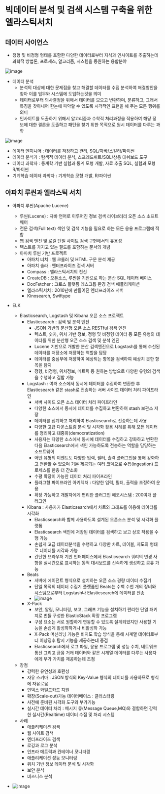 # 빅데이터 분석 및 검색 시스템 구축을 위한 엘라스틱서치
## 데이터 사이언스
- 정형 및 비정형 형태를 포함한 다양한 데이터로부터 지식과 인사이트를 추출하는데 과학적 방법론, 프로세스, 알고리즘, 시스템을 동원하는 융합분야

![image](https://user-images.githubusercontent.com/47103479/152103664-4bbb6377-4e09-4faa-ae49-ef75c5b88a4c.png)

- 데이터 분석
  - 분석의 대상에 대한 문제점을 찾고 해결할 데이터를 수집 분석하여 해결방안을 찾아 이를 업무와 시스템에 도입하는것을 의미
  - 데이터로부터 의사결정을 위해서 데이터를 모으고 변환하며, 분류하고, 그래서 특징을 찾아내어 한눈에 파악할 수 있도록 시각적인 표현을 해 주는 모든 행위를 의미
  - 인사이트를 도출하기 위해서 알고리즘과 수학적 처리과정을 적용하여 해당 정보에 대한 결론을 도출하고 패턴을 찾기 위한 목적으로 원시 데이터를 다루는 과학 

![image](https://user-images.githubusercontent.com/47103479/152105094-818afaa3-8cf6-491a-99a8-826702937993.png)

- 데이터 엔지니어 : 데이터를 저장하고 관리, SQL/자바/스칼라/파이썬
- 데이터 분석가 : 탐색적 데이터 분석, 스프레드쉬트/SQL/상용 대쉬보드 도구
- 데이터 과학자 : 통계학 기반 실험과 통계 모형 개발, 자료 추출 SQL, 실험과 모형 R/파이썬
- 기계학습 데이터 과학자 : 기계학습 모형 개발, R/파이썬

## 아파치 루씬과 엘라스틱 서치
- 아파치 루씬(Apache Lucene)
  - 루씬(Lucene) : 자바 언어로 이루어진 정보 검색 라이브러리 오픈 소스 소프트웨어
  - 전문 검색(Full text) 색인 및 검색 기능을 필요로 하는 모든 응용 프로그램에 적합
  - 웹 검색 엔진 및 로컬 단일 사이트 검색 구현에서의 유용성
  - 텍스트를 가지고 있는 필드를 포함하는 문서의 개념
  - 아파치 루씬 기반 프로젝트
    - 아파치 너치 : 웹 크롤러 및 HTML 구문 분석 제공
    - 아파치 솔라 : 엔터프라이즈 검색 서버
    - Compass : 엘라스틱서치의 전신
    - CreateDB : 오픈소스, 루씬을 기반으로 하는 분산 SQL 데이터 베이스
    - DocFetcher : 크로스 플랫폼 데스크톱 환경 검색 애플리케이션
    - 엘라스틱서치 : 2010년에 만들어진 엔터프라이즈 서버
    - Kinosearch, Swiftype
- ELK
  - Elasticsearch, Logstash 및 Kibana 오픈 소스 프로젝트
    - Elasticsearch : 검색 및 분석 엔진
      - JSON 기반의 분산형 오픈 소스 RESTful 검색 엔진
      - 텍스트, 숫자, 위치 기반 정보, 정형 및 비정형 데이터 등 모든 유형의 데이터를 위한 분산형 오픈 소스 검색 및 분석 엔진
      - Lucene 기반으로 개발한 분산 검색엔진으로 Logstash를 통해 수신된 데이터를 저장소에 저장하는 역할을 담당
      - 데이터를 중심부에 저장하여 예상되는 항목을 검색하여 예상치 못한 항목을 탐지
      - 정형, 비정형, 위치정보, 메트릭 등 원하는 방법으로 다양한 유형의 검색을 수행하고 결합 가능 
    - Logstash : 여러 소스에서 동시에 데이터를 수집하여 변환한 후 Elasticsearch 같은 stash로 전송하는 서버 사이드 데이터 처리 파이프라인
      - 서버 사이드 오픈 소스 데이터 처리 파이프라인
      - 다양한 소스에서 동시에 데이터를 수집하고 변환하여 stash 보관소 저장
      - 데이터를 집계하고 처리하여 Elasticsearch로 전송하는데 사용
      - 다양한 고급 다운스트림 분석 및 시각화 활용 사례를 위해 모든 데이터를 정리하고 대중화(democratization)
      - 사용자는 다양한 소스에서 동시에 데이터를 수집하고 강화하고 변환한 다음 Elasticsearch에서 색인 가능하도록 전송하는 역할을 담당하는 소프트웨어 
      - 어떤 유형의 이벤트도 다양한 입력, 필터, 출력 플러그인을 통해 강화하고 전환할 수 있으며 기본 제공되는 여러 코덱으로 수집(ingestion) 프로세스를 한층 더 간소화 
      - 수평 확장이 가능한 데이터 처리 파이프라인
      - 플러그형 파이프라인 아키텍처 : 다양한 입력, 필터, 출력을 조정하여 운용
      - 확장 가능하고 개발자에게 편리한 플러그인 에코시스템 : 200여개 플러그인
    - Kibana : 사용자가 Elasticsearch에서 차트와 그래프를 이용해 데이터를 시각화
      - Elasticsearch와 함께 사용하도록 설계된 오픈소스 분석 및 시각화 플랫폼
      - Elasticsearch 색인에 저장된 데이터를 검색하고 보고 상호 작용을 수행 가능
      - 손쉽게 고급 데이터분석을 수행하고 다양한 차트, 테이블, 지도의 형태로 데이터를 시각화 가능
      - 간단한 브라우저 기반 인터페이스에서 Elasticsearch 쿼리의 변경 사항을 실시간으로 표시하는 동적 대시보드를 신속하게 생성하고 공유 가능 
    - Beats
      - 서버에 에이전트 형식으로 설치하는 오픈 소스 경량 데이터 수집기
      - 단일 목적의 데이터 수집기 플랫폼인 Beats는 수백 수천 개의 장비와 시스템으로부터 Logstash나 Elasticsearch에 데이터를 전송
      - ![image](https://user-images.githubusercontent.com/47103479/152107536-c1193d89-8f5a-4f38-ac4a-77535f0d4ecc.png)
    - X-Pack
      - 보안, 알림, 모니터링, 보고, 그래프 기능을 설치하기 편리한 단일 패키지로 번들 구성한 ElasticStack 확장 프로그램
      - 구성 요소는 서로 원할하게 연동할 수 있도록 설계되었지만 사용할 기능을 손쉽게 활성화하거나 비활성화 가능
      - X-Pack 머신러닝 기능은 비지도 학습 방식을 통해 시계열 데이터로부터 이상징후 탐지 기능을 제공하는데 중점
      - Elasticsearch에서 로그 파일, 응용 프로그램 및 성능 수치, 네트워크 통신 그리고 금융 거래 데이터와 같은 시계열 데이터를 다루는 사용자에게 부가 가치를 제공하는데 초점 
  - 장점
    - 강력한 유연성과 호환성
    - 자유 스키마 : JSON 방식의 Key-Value 형식의 데이터를 사용하므로 형식에 자유로움
    - 인덱스 와일드카드 지원
    - 확장(Scale-out)가능 데이터베이스 : 클러스터링
    - 사전에 준비된 시각화 도구와 부가기능
    - 실시간 데이터 처리 : 메시지 큐(Message Queue,MQ)와 결합하면 강력한 실시간(Realtime) 데이터 수집 및 처리 시스템 
  - 사례
    - 애플리케이션 검색
    - 웹 사이트 검색
    - 엔터프라이즈 검색
    - 로깅과 로그 분석
    - 인프라 메트릭과 컨테이너 모니터링
    - 애플리케이션 성능 모니터링
    - 위치 기반 정보 데이터 분석 및 시각화
    - 보안 분석
    - 비즈니스 분석 

- ![image](https://user-images.githubusercontent.com/47103479/152106783-1587368a-1554-42ce-8fe4-b961f84ef37b.png)


